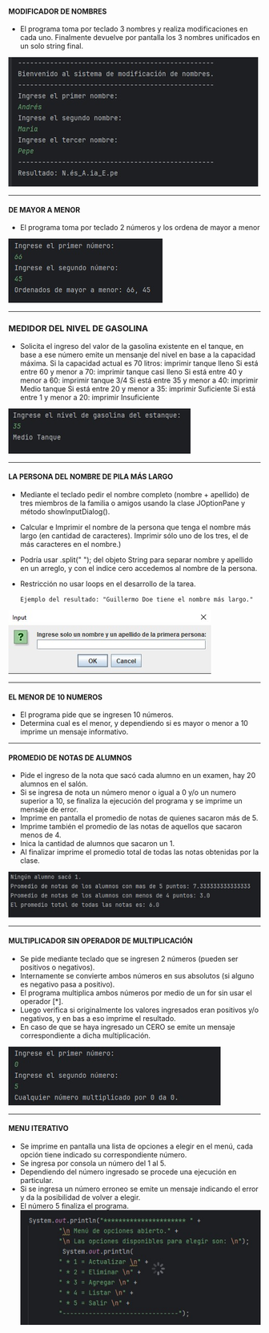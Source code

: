 #### MODIFICADOR DE NOMBRES

- El programa toma por teclado 3 nombres y realiza modificaciones en cada uno. Finalmente devuelve por pantalla los 3 nombres unificados en un solo string final.

![Programa de codificacion de nombres](https://github.com/MerschIT/java/blob/main/ejerciciosCursoJavaUdemy/src/modificacionDeNombres.jpg?raw=true "Programa de codificacion de nombres")


------------



#### DE MAYOR A MENOR

- El programa toma por teclado 2 números y los ordena de mayor a menor

![Imagen de Mayor a Menor](https://github.com/MerschIT/java/blob/main/ejerciciosCursoJavaUdemy/src/DeMayorAMenor.jpg?raw=true "Imagen de Mayor a Menor")


------------



### MEDIDOR DEL NIVEL DE GASOLINA

- Solicita el ingreso del valor de la gasolina existente en el tanque, en base a ese número emite un mensanje del nivel en base a la capacidad máxima.
        Si la capacidad actual es 70 litros: imprimir tanque lleno
        Si está entre 60 y menor a 70: imprimir tanque casi lleno
        Si está entre 40 y menor a 60: imprimir tanque 3/4
        Si está entre 35 y menor a 40: imprimir Medio tanque
        Si está entre 20 y menor a 35: imprimir Suficiente
        Si está entre 1 y menor a 20: imprimir Insuficiente
		
![Medidor del nivel de gasolina](https://github.com/MerschIT/java/blob/main/ejerciciosCursoJavaUdemy/src/MedidorDeNivelGasolina.jpg?raw=true "Medidor del nivel de gasolina")


------------


#### LA PERSONA DEL NOMBRE DE PILA MÁS LARGO

  - Mediante el teclado pedir el nombre completo (nombre + apellido) de tres miembros de la familia o amigos usando la clase JOptionPane y método showInputDialog().
  - Calcular e Imprimir el nombre de la persona que tenga el nombre más largo (en cantidad de caracteres). Imprimir sólo uno de los tres, el de más caracteres en el nombre.)
  - Podría usar .split(" "); del objeto String para separar nombre y apellido en un arreglo, y con el indice cero accedemos al nombre de la persona.
  - Restricción no usar loops en el desarrollo de la tarea.
  
  
        Ejemplo del resultado: "Guillermo Doe tiene el nombre más largo."

![El nombre mas largo](https://github.com/MerschIT/java/blob/main/ejerciciosCursoJavaUdemy/src/nombreMasLargo.jpg?raw=true "El nombre mas largo")


------------


#### EL MENOR DE 10 NUMEROS

- El programa pide que se ingresen 10 números. 
- Determina cual es el menor, y dependiendo si es mayor o menor a 10 imprime un mensaje informativo.


------------


#### PROMEDIO DE NOTAS DE ALUMNOS

- Pide el ingreso de la nota que sacó cada alumno en un examen, hay 20 alumnos en el salón.
- Si se ingresa de nota un número menor o igual a 0 y/o un numero superior a 10, se finaliza la ejecución del programa y se imprime un mensaje de error.
- Imprime en pantalla el promedio de notas de quienes sacaron más de 5.
- Imprime también el promedio de las notas de aquellos que sacaron menos de 4.
- Inica la cantidad de alumnos que sacaron un 1.
- Al finalizar imprime el promedio total de todas las notas obtenidas por la clase.

![Promedio de notas](https://github.com/MerschIT/java/blob/main/ejerciciosCursoJavaUdemy/src/NotasDeAlumnos.jpg?raw=true "Promedio de notas")


------------


#### MULTIPLICADOR SIN OPERADOR DE MULTIPLICACIÓN

- Se pide mediante teclado que se ingresen 2 números (pueden ser positivos o negativos).
- Internamente se convierte ambos números en sus absolutos (si alguno es negativo pasa a positivo).
- El programa multiplica ambos números por medio de un for sin usar el operador [*].
- Luego verifica si originalmente los valores ingresados eran positivos y/o negativos, y en bas a eso imprime el resultado.
- En caso de que se haya ingresado un CERO se emite un mensaje correspondiente a dicha multiplicación.

![Multiplicador de 2 numeros](https://github.com/MerschIT/java/blob/main/ejerciciosCursoJavaUdemy/src/Multiplicar2NumerosSinOperadorMul.jpg?raw=true "Multiplicador de 2 numeros")


------------

#### MENU ITERATIVO

- Se imprime en pantalla una lista de opciones a elegir en el menú, cada opción tiene indicado su correspondiente número.
- Se ingresa por consola un número del 1 al 5.
- Dependiendo del número ingresado se procede una ejecución en particular. 
- Si se ingresa un número erroneo se emite un mensaje indicando el error y da la posibilidad de volver a elegir.
- El número 5 finaliza el programa.
![Menu iterativo](https://github.com/MerschIT/java/blob/main/ejerciciosCursoJavaUdemy/src/MenuDeOpcionesIterativo.jpg?raw=true "Menu iterativo")





